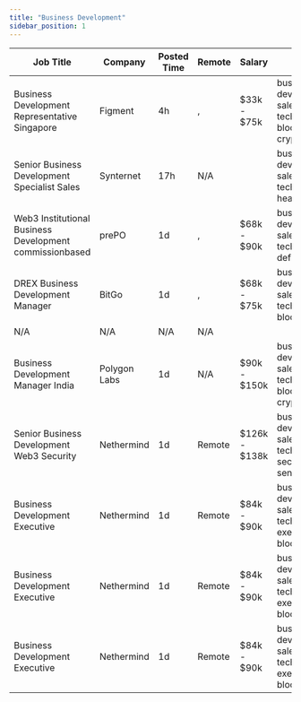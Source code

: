 ```yaml
---
title: "Business Development"
sidebar_position: 1
---
```


| Job Title | Company | Posted Time | Remote | Salary | Tags | Apply Link |
|-----------|---------|-------------|--------|--------|------|------------|
| Business Development Representative Singapore | Figment | 4h | , | $33k - $75k | business development, sales, non tech, blockchain, crypto | [Apply](https://web3.career/business-development-representative-singapore-figment/96606) |
| Senior Business Development Specialist Sales | Synternet | 17h | N/A |  | business development, sales, non tech, senior, head of sales | [Apply](https://web3.career/senior-business-development-specialist-sales-synternet/96564) |
| Web3 Institutional Business Development commissionbased | prePO | 1d | , | $68k - $90k | business development, sales, non tech, crypto, defi | [Apply](https://web3.career/web3-institutional-business-development-commission-based-prepo/96529) |
| DREX Business Development Manager | BitGo | 1d | , | $68k - $75k | business development, sales, non tech, blockchain | [Apply](https://web3.career/drex-business-development-manager-bitgo/96482) |
| N/A | N/A | N/A | N/A |  |  | [Apply](https://web3.career/metana) |
| Business Development Manager India | Polygon Labs | 1d | N/A | $90k - $150k | business development, sales, non tech, blockchain, crypto | [Apply](https://web3.career/business-development-manager-india-polygonlabs/96443) |
| Senior Business Development Web3 Security | Nethermind | 1d | Remote | $126k - $138k | business development, sales, non tech, security, senior | [Apply](https://web3.career/senior-business-development-web3-security-nethermind/95798) |
| Business Development Executive | Nethermind | 1d | Remote | $84k - $90k | business development, sales, non tech, executive, blockchain | [Apply](https://web3.career/business-development-executive-nethermind/95797) |
| Business Development Executive | Nethermind | 1d | Remote | $84k - $90k | business development, sales, non tech, executive, blockchain | [Apply](https://web3.career/business-development-executive-nethermind/95796) |
| Business Development Executive | Nethermind | 1d | Remote | $84k - $90k | business development, sales, non tech, executive, blockchain | [Apply](https://web3.career/business-development-executive-nethermind/95795) |
